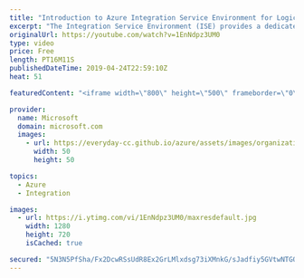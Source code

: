 ```yaml
---
title: "Introduction to Azure Integration Service Environment for Logic Apps | Azure Friday"
excerpt: "The Integration Service Environment (ISE) provides a dedicated Logic Apps runtime that can directly integrate with systems in a virtual network, including on-premises via an ExpressRoute.  Announcing Azure Integration Service Environment for Logic Apps blog post https://aka.ms/azfr/528/01  Connect to"
originalUrl: https://youtube.com/watch?v=1EnNdpz3UM0
type: video
price: Free
length: PT16M11S
publishedDateTime: 2019-04-24T22:59:10Z
heat: 51

featuredContent: "<iframe width=\"800\" height=\"500\" frameborder=\"0\" src=\"https://www.youtube.com/embed/1EnNdpz3UM0\" allow=\"accelerometer; autoplay; encrypted-media; gyroscope; picture-in-picture\" allowfullscreen></iframe>"

provider:
  name: Microsoft
  domain: microsoft.com
  images:
    - url: https://everyday-cc.github.io/azure/assets/images/organizations/microsoft.com-50x50.jpg
      width: 50
      height: 50

topics:
  - Azure
  - Integration

images:
  - url: https://i.ytimg.com/vi/1EnNdpz3UM0/maxresdefault.jpg
    width: 1280
    height: 720
    isCached: true

secured: "5N3N5PfSha/Fx2DcwRSsUdR8Ex2GrLMlxdsg73iXMnkG/sJadfiy5GVtwNTGOTWrIs1yc/cwwVpy2huJYNQP4u1nYNCjAsAVM8R/H5FyGJUbPzppRrtCrUTYeHifoCAoN2EPrUg3Xjzbyih1VM4l9/RSGq8ju1hzuVxgUwpYv3GPzYtL/ooVWOQ1W9mThpfc8EEBZfPJTE5Xe0jfwsuALYQL/wzLTMQX+ReikfF02AJDoSiqy7+PIhy+qHnH7Uvxu20f2F7o+qTVlCDVuRzVQJefIB9WKLpwBqjGASBW2wOZviXaW9sjSPe5Wnacjd5lKm81D2myoK1kR3pWJ0oglwLDjQNHjtYbDNs3YVD/HtckN0m0T/bMrqO/s7hCL4zOZTSRPhS45KLeV0xR9v8Y+xkMXVnfMSLoWgK324SLDnQ=;6nI71wn3DvDDCmW+ZQXDLg=="
---
```


